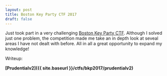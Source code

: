 ```yaml
---
layout: post
title: Boston Key Party CTF 2017
draft: false
---
```


Just took part in a very challenging [Boston Key Party CTF](https://ctftime.org/event/394). Although I solved just one problem, the competition made me take an in depth look at seveal areas I have not dealt with before. All in all a great opportunity to expand my knowledge!

Writeup:

**[Prudentialv2]({{ site.baseurl }}/ctfs/bkp2017/prudentialv2)**

